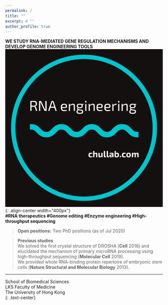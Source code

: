```yaml
---
permalink: /
title: ""
excerpt: # ""
author_profile: true  
---
```

**WE STUDY RNA-MEDIATED GENE REGULATION MECHANISMS AND DEVELOP GENOME ENGINEERING TOOLS**  
![image-center](/assets/images/rnaengineer2.png){: .align-center width="400px"}  
**#RNA therapeutics #Genome editing #Enzyme engineering #High-throughput sequencing**  
  
> **Open positions:** Two PhD positions (as of Jul 2020)
  
> **Previous studies**  
> We solved the first crystal structure of DROSHA (**Cell** 2016) and elucidated the mechanism of primary microRNA processing using high-throughput sequencing (**Molecular Cell** 2019).  
> We provided whole RNA-binding protein repertoire of embryonic stem cells (**Nature Structural and Molecular Biology** 2013).  

---
School of Biomedical Sciences  
LKS Faculty of Medicine  
The University of Hong Kong  
{: .text-center}
